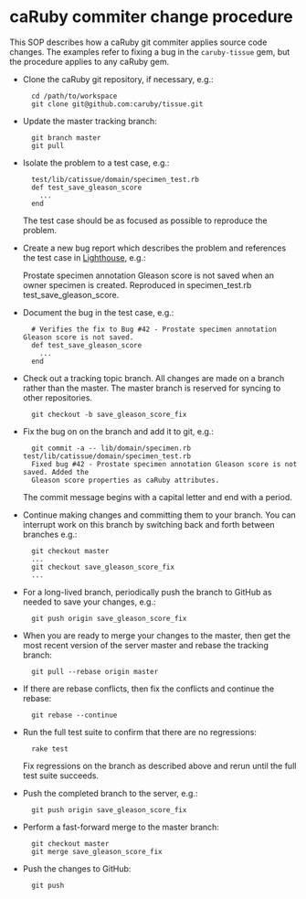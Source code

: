 caRuby commiter change procedure
================================
This SOP describes how a caRuby git commiter applies source code changes.
The examples refer to fixing a bug in the `caruby-tissue` gem, but the procedure
applies to any caRuby gem.

* Clone the caRuby git repository, if necessary, e.g.:

        cd /path/to/workspace
        git clone git@github.com:caruby/tissue.git

* Update the master tracking branch:

        git branch master
        git pull
    
* Isolate the problem to a test case, e.g.:
   
        test/lib/catissue/domain/specimen_test.rb
        def test_save_gleason_score
          ...
        end
  
    The test case should be as focused as possible to reproduce the problem.

* Create a new bug report which describes the problem and references the test case in
  [Lighthouse](caruby.lighthouseapp.com), e.g.:
  
    Prostate specimen annotation Gleason score is not saved when an owner specimen is
    created. Reproduced in specimen_test.rb test_save_gleason_score.

* Document the bug in the test case, e.g.:

        # Verifies the fix to Bug #42 - Prostate specimen annotation Gleason score is not saved.
        def test_save_gleason_score
          ...
        end

* Check out a tracking topic branch. All changes are made on a branch rather than the master.
  The master branch is reserved for syncing to other repositories.

        git checkout -b save_gleason_score_fix

* Fix the bug on on the branch and add it to git, e.g.:

        git commit -a -- lib/domain/specimen.rb test/lib/catissue/domain/specimen_test.rb
        Fixed bug #42 - Prostate specimen annotation Gleason score is not saved. Added the
        Gleason score properties as caRuby attributes.
        
  The commit message begins with a capital letter and end with a period.

* Continue making changes and committing them to your branch. You can interrupt work
  on this branch by switching back and forth between branches e.g.:
  
        git checkout master
        ...
        git checkout save_gleason_score_fix
        ...

* For a long-lived branch, periodically push the branch to GitHub as needed to save your
  changes, e.g.:

        git push origin save_gleason_score_fix

* When you are ready to merge your changes to the master, then get the most recent
  version of the server master and rebase the tracking branch:

        git pull --rebase origin master

* If there are rebase conflicts, then fix the conflicts and continue the rebase:

        git rebase --continue

* Run the full test suite to confirm that there are no regressions:

        rake test
  
  Fix regressions on the branch as described above and rerun until the full test suite succeeds.

* Push the completed branch to the server, e.g.:

        git push origin save_gleason_score_fix
 
* Perform a fast-forward merge to the master branch:

        git checkout master
        git merge save_gleason_score_fix

* Push the changes to GitHub:

        git push

